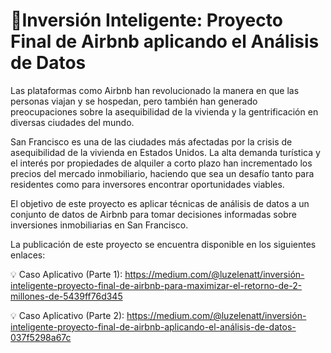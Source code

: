# 🚀Inversión Inteligente: Proyecto Final de Airbnb aplicando el Análisis de Datos

Las plataformas como Airbnb han revolucionado la manera en que las personas viajan y se hospedan, pero también han generado preocupaciones sobre la asequibilidad de la vivienda y la gentrificación en diversas ciudades del mundo.

San Francisco es una de las ciudades más afectadas por la crisis de asequibilidad de la vivienda en Estados Unidos. La alta demanda turística y el interés por propiedades de alquiler a corto plazo han incrementado los precios del mercado inmobiliario, haciendo que sea un desafío tanto para residentes como para inversores encontrar oportunidades viables.

El objetivo de este proyecto es aplicar técnicas de análisis de datos a un conjunto de datos de Airbnb para tomar decisiones informadas sobre inversiones inmobiliarias en San Francisco.

La publicación de este proyecto se encuentra disponible en los siguientes enlaces:

💡 Caso Aplicativo (Parte 1): https://medium.com/@luzelenatt/inversión-inteligente-proyecto-final-de-airbnb-para-maximizar-el-retorno-de-2-millones-de-5439ff76d345

💡 Caso Aplicativo (Parte 2): https://medium.com/@luzelenatt/inversión-inteligente-proyecto-final-de-airbnb-aplicando-el-análisis-de-datos-037f5298a67c



